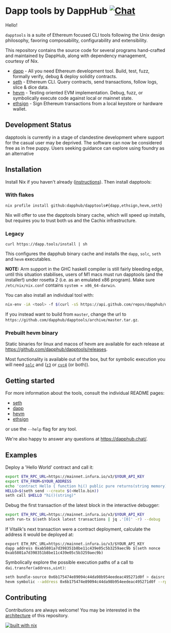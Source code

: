 # Dapp tools by DappHub [![Chat](https://img.shields.io/badge/community-chat-blue.svg?style=flat-square)](https://dapphub.chat)

Hello!

`dapptools` is a suite of Ethereum focused CLI tools following the Unix design philosophy,
favoring composability, configurability and extensibility.

This repository contains the source code for several programs
hand-crafted and maintained by DappHub, along with dependency management, courtesy of Nix.

- [dapp](./src/dapp) - All you need Ethereum development tool. Build, test, fuzz, formally verify, debug & deploy solidity contracts.
- [seth](./src/seth) - Ethereum CLI. Query contracts, send transactions, follow logs, slice & dice data.
- [hevm](./src/hevm) - Testing oriented EVM implementation. Debug, fuzz, or symbolically execute code against local or mainnet state.
- [ethsign](./src/ethsign) - Sign Ethereum transactions from a local keystore or hardware wallet.

## Development Status

dapptools is currently in a stage of clandestine development where support for the casual user may
be deprived. The software can now be considered free as in free puppy. Users seeking guidance can
explore using foundry as an alternative

## Installation

Install Nix if you haven't already ([instructions](https://nixos.org/download.html)). Then install dapptools:

### With flakes

```
nix profile install github:dapphub/dapptools#{dapp,ethsign,hevm,seth}
```

Nix will offer to use the dapptools binary cache, which will speed up installs,
but requires you to trust both us and the Cachix infrastructure.

### Legacy

```
curl https://dapp.tools/install | sh
```

This configures the dapphub binary cache and installs the `dapp`, `solc`, `seth` and `hevm` executables.

**NOTE:** Arm support in the GHC haskell compiler is still fairly bleeding edge, until this
situation stabilises, users of M1 macs must run dapptools (and the installer!) under rosetta 2 (i.e.
as an emulated x86 program). Make sure `/etc/nix/nix.conf` contains `system = x86_64-darwin`.

You can also install an individual tool with:

```sh
nix-env -iA <tool> -f $(curl -sS https://api.github.com/repos/dapphub/dapptools/releases/latest | jq -r .tarball_url)
```

If you instead want to build from `master`, change the url to `https://github.com/dapphub/dapptools/archive/master.tar.gz`.

### Prebuilt hevm binary

Static binaries for linux and macos of hevm are available for each release at https://github.com/dapphub/dapptools/releases.

Most functionality is available out of the box, but for symbolic execution you will need
[`solc`](https://github.com/ethereum/solidity) and ([`z3`](https://github.com/Z3Prover/z3/) or [`cvc4`](https://github.com/CVC4/CVC4) (or both)).

## Getting started

For more information about the tools, consult the individual README pages:

- [seth](./src/seth/README.md)
- [dapp](./src/dapp/README.md)
- [hevm](./src/hevm/README.md)
- [ethsign](./src/ethsign/README.md)

or use the `--help` flag for any tool.

We're also happy to answer any questions at https://dapphub.chat/.

## Examples

Deploy a 'Hello World' contract and call it:
```sh
export ETH_RPC_URL=https://mainnet.infura.io/v3/$YOUR_API_KEY
export ETH_FROM=$YOUR_ADDRESS
echo 'contract Hello { function hi() public pure returns(string memory) {return "Hello, World!";}}' | solc --bin -o . --overwrite -
HELLO=$(seth send --create $(<Hello.bin))
seth call $HELLO "hi()(string)"
```

Debug the first transaction of the latest block in the interactive debugger:
```sh
export ETH_RPC_URL=https://mainnet.infura.io/v3/$YOUR_API_KEY
seth run-tx $(seth block latest transactions | jq .'[0]' -r) --debug
```

If Vitalik's next transaction were a contract deployment, calculate the address it would be deployed at:
```
export ETH_RPC_URL=https://mainnet.infura.io/v3/$YOUR_API_KEY
dapp address 0xab5801a7d398351b8be11c439e05c5b3259aec9b $(seth nonce 0xab5801a7d398351b8be11c439e05c5b3259aec9b)
```

Symbolically explore the possible execution paths of a call to `dai.transfer(address,uint)`:
```sh
seth bundle-source 0x6b175474e89094c44da98b954eedeac495271d0f > daisrc.json && \
hevm symbolic --address 0x6b175474e89094c44da98b954eedeac495271d0f --rpc $ETH_RPC_URL  --debug --sig "transfer(address,uint256)" --json-file daisrc.json
```

## Contributing

Contributions are always welcome! You may be interested in the
[architecture](./ARCHITECTURE.md) of this repository.

[![built with nix](https://builtwithnix.org/badge.svg)](https://builtwithnix.org)
